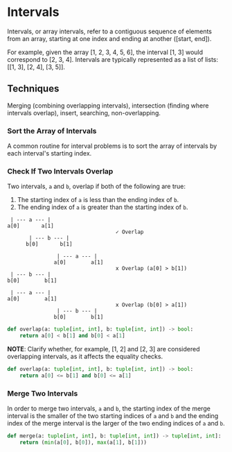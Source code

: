 # Intervals

Intervals, or array intervals, refer to a contiguous sequence of elements from an array, starting at one index and ending at another ([start, end]).

For example, given the array [1, 2, 3, 4, 5, 6], the interval [1, 3] would correspond to [2, 3, 4]. Intervals are typically represented as a list of lists: [[1, 3], [2, 4], [3, 5]].

## Techniques

Merging (combining overlapping intervals), intersection (finding where intervals overlap), insert, searching, non-overlapping.

### Sort the Array of Intervals

A common routine for interval problems is to sort the array of intervals by each interval's starting index.

### Check If Two Intervals Overlap

Two intervals, `a` and `b`, overlap if both of the following are true:
  1. The starting index of `a` is less than the ending index of `b`.
  2. The ending index of `a` is greater than the starting index of `b`.

  ```
   | --- a --- |
  a[0]       a[1]
                                     ✓ Overlap
         | --- b --- |
        b[0]       b[1]
  ```

  ```
                  | --- a --- |
                 a[0]        a[1]
                                     ⅹ Overlap (a[0] > b[1])
   | --- b --- |
  b[0]        b[1]
  ```

  ```
   | --- a --- |
  a[0]        a[1]
                                     ⅹ Overlap (b[0] > a[1])
                  | --- b --- |
                 b[0]        b[1]
  ```

```python
def overlap(a: tuple[int, int], b: tuple[int, int]) -> bool:
    return a[0] < b[1] and b[0] < a[1]
```

**NOTE**: Clarify whether, for example, [1, 2] and [2, 3] are considered overlapping intervals, as it affects the equality checks.

```python
def overlap(a: tuple[int, int], b: tuple[int, int]) -> bool:
    return a[0] <= b[1] and b[0] <= a[1]
```

### Merge Two Intervals

In order to merge two intervals, `a` and `b`, the starting index of the merge interval is the smaller of the two starting indices of `a` and `b` and the ending index of the merge interval is the larger of the two ending indices of `a` and `b`.

```python
def merge(a: tuple[int, int], b: tuple[int, int]) -> tuple[int, int]:
    return (min(a[0], b[0]), max(a[1], b[1]))
```
